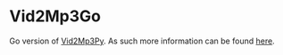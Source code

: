 # Vid2Mp3Go

Go version of [Vid2Mp3Py](../vid2mp3py/). As such more information can be found [here](../vid2mp3py/README.md).